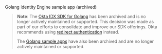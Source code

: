 Golang Identity Engine sample app (archived)

> **Note**: The [Okta IDX SDK for Golang](https://github.com/okta/okta-idx-golang) has been archived and is no longer actively maintained or supported. This decision was made as part of our efforts to consolidate and improve our SDK offerings. Okta recommends using [redirect authentication](/docs/guides/sign-into-web-app-redirect/go/main/) instead.
>
> The [Golang sample apps](https://github.com/okta/samples-golang) have also been archived and are no longer actively maintained or supported.
